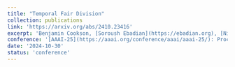 ```yaml
---
title: "Temporal Fair Division"
collection: publications
link: 'https://arxiv.org/abs/2410.23416'
excerpt: 'Benjamin Cookson, [Soroush Ebadian](https://ebadian.org), [Nisarg Shah](https://www.cs.toronto.edu/~nisarg/)'
conference: '[AAAI-25](https://aaai.org/conference/aaai/aaai-25/): Proc. of 39th Annual AAAI Conference on Artificial Intelligence, 2025.'
date: '2024-10-30'
status: 'conference'
---
```

